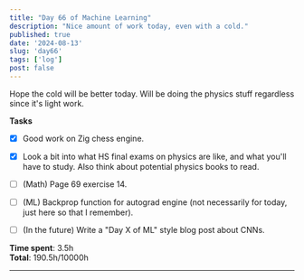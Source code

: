 ```yaml
---
title: "Day 66 of Machine Learning"
description: "Nice amount of work today, even with a cold."
published: true
date: '2024-08-13'
slug: 'day66'
tags: ['log']
post: false
---
```

<script>
    import Image from '$lib/components/Image.svelte';
</script>

Hope the cold will be better today. Will be doing the physics stuff regardless since it's light work.

**Tasks**
- [x] Good work on Zig chess engine.
- [x] Look a bit into what HS final exams on physics are like, and what you'll have to study. Also think about potential physics books to read.
- [ ] (Math) Page 69 exercise 14.
- [ ] (ML) Backprop function for autograd engine (not necessarily for today, just here so that I remember).

- [ ] (In the future) Write a "Day X of ML" style blog post about CNNs.

**Time spent**: 3.5h<br /> **Total**: 190.5h/10000h

___
